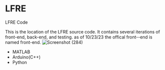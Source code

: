 # LFRE
LFRE Code

This is the location of the LFRE source code. It contains several iterations of front-end, back-end, and testing.
as of 10/23/23 the  offical front--end is named front-end.
![Screenshot (284)](https://github.com/izukaike/LFRE/assets/117411866/eac34ac9-8d4f-454e-9263-beda447aca10)






- MATLAB
- Arduino(C++)
- Python 

